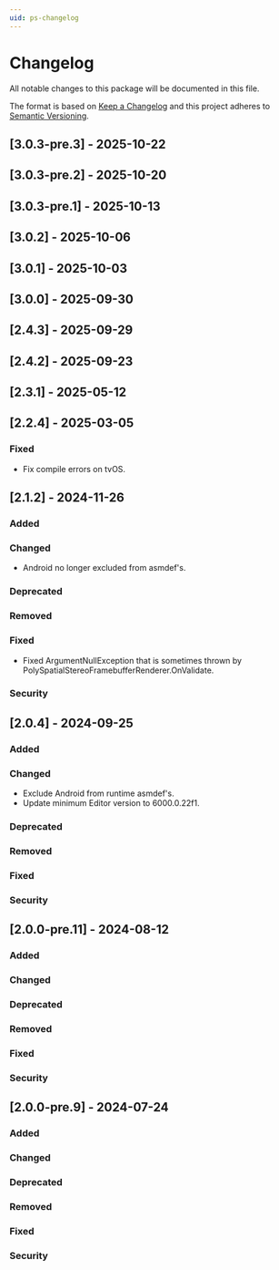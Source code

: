```yaml
---
uid: ps-changelog
---
```

# Changelog
All notable changes to this package will be documented in this file.

The format is based on [Keep a Changelog](http://keepachangelog.com/en/1.0.0/)
and this project adheres to [Semantic Versioning](http://semver.org/spec/v2.0.0.html).

## [3.0.3-pre.3] - 2025-10-22

## [3.0.3-pre.2] - 2025-10-20

## [3.0.3-pre.1] - 2025-10-13

## [3.0.2] - 2025-10-06

## [3.0.1] - 2025-10-03

## [3.0.0] - 2025-09-30

## [2.4.3] - 2025-09-29

## [2.4.2] - 2025-09-23

## [2.3.1] - 2025-05-12

## [2.2.4] - 2025-03-05

### Fixed
- Fix compile errors on tvOS.

## [2.1.2] - 2024-11-26

### Added

### Changed
- Android no longer excluded from asmdef's.

### Deprecated

### Removed

### Fixed
- Fixed ArgumentNullException that is sometimes thrown by PolySpatialStereoFramebufferRenderer.OnValidate.

### Security

## [2.0.4] - 2024-09-25

### Added

### Changed
- Exclude Android from runtime asmdef's.
- Update minimum Editor version to 6000.0.22f1.

### Deprecated

### Removed

### Fixed

### Security

## [2.0.0-pre.11] - 2024-08-12

### Added

### Changed

### Deprecated

### Removed

### Fixed

### Security

## [2.0.0-pre.9] - 2024-07-24

### Added

### Changed

### Deprecated

### Removed

### Fixed

### Security
